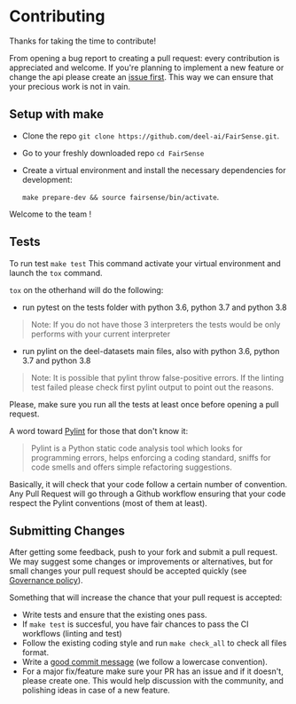 # Contributing

Thanks for taking the time to contribute!

From opening a bug report to creating a pull request: every contribution is
appreciated and welcome. If you're planning to implement a new feature or change
the api please create an [issue first](https://github.com/deel-ai/FairSense/issues/new). This
 way we can
 ensure that your precious
work is not in vain.


## Setup with make

- Clone the repo `git clone https://github.com/deel-ai/FairSense.git`.
- Go to your freshly downloaded repo `cd FairSense`
- Create a virtual environment and install the necessary dependencies for development:

  `make prepare-dev && source fairsense/bin/activate`.

Welcome to the team !


## Tests

To run test `make test`
This command activate your virtual environment and launch the `tox` command.


`tox` on the otherhand will do the following:
- run pytest on the tests folder with python 3.6, python 3.7 and python 3.8
> Note: If you do not have those 3 interpreters the tests would be only performs with your current interpreter
- run pylint on the deel-datasets main files, also with python 3.6, python 3.7 and python 3.8
> Note: It is possible that pylint throw false-positive errors. If the linting test failed please check first pylint output to point out the reasons.

Please, make sure you run all the tests at least once before opening a pull request.

A word toward [Pylint](https://pypi.org/project/pylint/) for those that don't know it:
> Pylint is a Python static code analysis tool which looks for programming errors, helps enforcing a coding standard, sniffs for code smells and offers simple refactoring suggestions.

Basically, it will check that your code follow a certain number of convention. Any Pull Request will go through a Github workflow ensuring that your code respect the Pylint conventions (most of them at least).

## Submitting Changes

After getting some feedback, push to your fork and submit a pull request. We
may suggest some changes or improvements or alternatives, but for small changes
your pull request should be accepted quickly (see [Governance policy](https://github.com/deel-ai/FairSense/blob/master/GOVERNANCE.md)).

Something that will increase the chance that your pull request is accepted:

- Write tests and ensure that the existing ones pass.
- If `make test` is succesful, you have fair chances to pass the CI workflows (linting and test)
- Follow the existing coding style and run `make check_all` to check all files format.
- Write a [good commit message](https://tbaggery.com/2008/04/19/a-note-about-git-commit-messages.html) (we follow a lowercase convention).
- For a major fix/feature make sure your PR has an issue and if it doesn't, please create one. This would help discussion with the community, and polishing ideas in case of a new feature.
